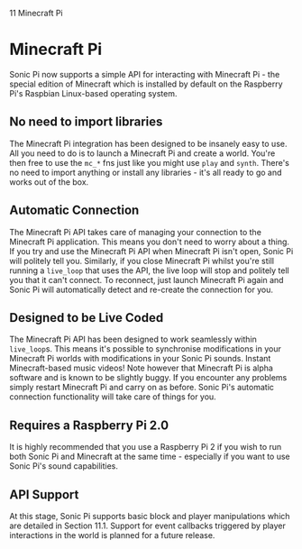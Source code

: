 11 Minecraft Pi

# Minecraft Pi

Sonic Pi now supports a simple API for interacting with Minecraft Pi -
the special edition of Minecraft which is installed by default on the
Raspberry Pi's Raspbian Linux-based operating system.

## No need to import libraries

The Minecraft Pi integration has been designed to be insanely easy to
use. All you need to do is to launch a Minecraft Pi and create a
world. You're then free to use the `mc_*` fns just like you might use
`play` and `synth`. There's no need to import anything or install any
libraries - it's all ready to go and works out of the box.

## Automatic Connection

The Minecraft Pi API takes care of managing your connection to the
Minecraft Pi application. This means you don't need to worry about a
thing. If you try and use the Minecraft Pi API when Minecraft Pi isn't
open, Sonic Pi will politely tell you. Similarly, if you close Minecraft
Pi whilst you're still running a `live_loop` that uses the API, the live
loop will stop and politely tell you that it can't connect. To
reconnect, just launch Minecraft Pi again and Sonic Pi will
automatically detect and re-create the connection for you.

## Designed to be Live Coded

The Minecraft Pi API has been designed to work seamlessly within
`live_loop`s. This means it's possible to synchronise modifications in
your Minecraft Pi worlds with modifications in your Sonic Pi
sounds. Instant Minecraft-based music videos! Note however that
Minecraft Pi is alpha software and is known to be slightly buggy. If you
encounter any problems simply restart Minecraft Pi and carry on as
before. Sonic Pi's automatic connection functionality will take care of
things for you.

## Requires a Raspberry Pi 2.0

It is highly recommended that you use a Raspberry Pi 2 if you wish to
run both Sonic Pi and Minecraft at the same time - especially if you
want to use Sonic Pi's sound capabilities.

## API Support

At this stage, Sonic Pi supports basic block and player manipulations
which are detailed in Section 11.1. Support for event callbacks
triggered by player interactions in the world is planned for a future
release.

